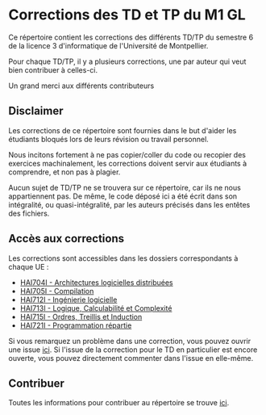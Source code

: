 # Corrections des TD et TP du M1 GL
Ce répertoire contient les corrections des différents TD/TP du semestre 6 de la licence 3 d'informatique de l'Université de Montpellier.

Pour chaque TD/TP, il y a plusieurs corrections, une par auteur qui veut bien contribuer à celles-ci.

Un grand merci aux différents contributeurs

## Disclaimer

Les corrections de ce répertoire sont fournies dans le but d'aider les étudiants bloqués lors de leurs révision ou travail personnel. 

Nous incitons fortement à ne pas copier/coller du code ou recopier des exercices machinalement, les corrections doivent servir aux étudiants à comprendre, et non pas à plagier.

Aucun sujet de TD/TP ne se trouvera sur ce répertoire, car ils ne nous appartiennent pas. De même, le code déposé ici a été écrit dans son intégralité, ou quasi-intégralité, par les auteurs précisés dans les entêtes des fichiers. 

## Accès aux corrections

Les corrections sont accessibles dans les dossiers correspondants à chaque UE :
* [HAI704I - Architectures logicielles distribuées](HAI704I)
* [HAI705I - Compilation](HAI705I)
* [HAI712I - Ingénierie logicielle](HAI712I)
* [HAI713I - Logique, Calculabilité et Complexité](HAI713I)
* [HAI715I - Ordres, Treillis et Induction](HAI715I)
* [HAI721I - Programmation répartie](HAI721I)

Si vous remarquez un problème dans une correction, vous pouvez ouvrir une issue [ici](https://github.com/Gaiko19/TD-TP_M1-GL/issues/). Si l'issue de la correction pour le TD en particulier est encore ouverte, vous pouvez directement commenter dans l'issue en elle-même.

## Contribuer

Toutes les informations pour contribuer au répertoire se trouve [ici](CONTRIBUTORS.md).
